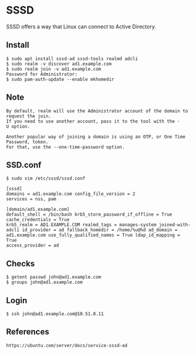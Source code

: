 SSSD
=====

SSSD offers a way that Linux can connect to Active Directory. 

Install
-------

    $ sudo apt install sssd-ad sssd-tools realmd adcli
    $ sudo realm -v discover ad1.example.com
    $ sudo realm join -v ad1.example.com
    Password for Administrator: 
    $ sudo pam-auth-update --enable mkhomedir

Note
-----
    By default, realm will use the Administrator account of the domain to request the join. 
    If you need to use another account, pass it to the tool with the -U option.

    Another popular way of joining a domain is using an OTP, or One Time Password, token. 
    For that, use the --one-time-password option.

SSD.conf
--------

    $ sudo vim /etc/sssd/sssd.conf

    [sssd] 
    domains = ad1.example.com config_file_version = 2 
    services = nss, pam 

    [domain/ad1.example.com] 
    default_shell = /bin/bash krb5_store_password_if_offline = True cache_credentials = True 
    krb5_realm = AD1.EXAMPLE.COM realmd_tags = manages-system joined-with-adcli id_provider = ad fallback_homedir = /home/%u@%d ad_domain = ad1.example.com use_fully_qualified_names = True ldap_id_mapping = True 
    access_provider = ad

Checks
------

    $ getent passwd john@ad1.example.com
    $ groups john@ad1.example.com

Login
-----

    $ ssh john@ad1.example.com@10.51.0.11


References
----------

    https://ubuntu.com/server/docs/service-sssd-ad